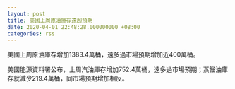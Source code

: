 ```yaml
---
layout: post
title: 美國上周原油庫存遠超預期
date: 2020-04-01 22:48:28.000000000 +08:00
categories: rss
---
```


美國上周原油庫存增加1383.4萬桶，遠多過市場預期增加近400萬桶。

美國能源資料署公布，上周汽油庫存增加752.4萬桶，遠多過市場預期；蒸餾油庫存就減少219.4萬桶，同市場預期增加相反。
